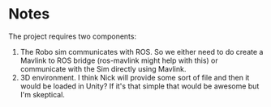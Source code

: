 # Notes

The project requires two components:

1. The Robo sim communicates with ROS. So we either need to do create a Mavlink to ROS bridge (ros-mavlink might help with this) or communicate with the Sim directly using Mavlink.
2. 3D environment. I think Nick will provide some sort of file and then it would be loaded in Unity? If it's that simple that would be awesome but I'm skeptical.




